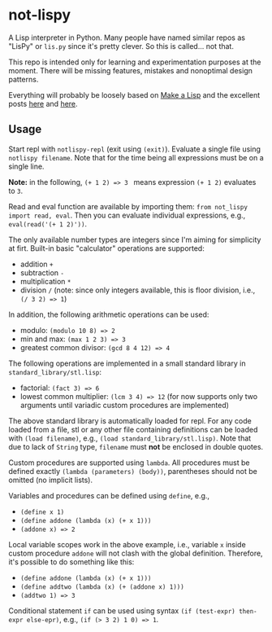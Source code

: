 # not-lispy

A Lisp interpreter in Python. Many people have named similar repos as "LisPy" or `lis.py` since it's pretty clever. So this is called... not that.

This repo is intended only for learning and experimentation purposes at the moment. There will be missing features, mistakes and nonoptimal design patterns.

Everything will probably be loosely based on [Make a Lisp](https://github.com/kanaka/mal) and the excellent posts [here](https://norvig.com/lispy.html) and [here](https://norvig.com/lispy2.html).

## Usage

Start repl with `notlispy-repl` (exit using `(exit)`). Evaluate a single file using `notlispy filename`. Note that for the time being all expressions must be on a single line.

**Note:** in the following, `(+ 1 2) => 3 ` means expression `(+ 1 2)` evaluates to `3`.

Read and eval function are available by importing them: `from not_lispy import read, eval`. Then you can evaluate individual expressions, e.g.,  `eval(read('(+ 1 2)'))`. 

The only available number types are integers since I'm aiming for simplicity at firt. Built-in basic "calculator" operations are supported:
- addition `+`
- subtraction `-`
- multiplication `*`
- division `/` (note: since only integers available, this is floor division, i.e., `(/ 3 2) => 1`)

In addition, the following arithmetic operations can be used:
- modulo: `(modulo 10 8) => 2`
- min and max: `(max 1 2 3) => 3`
- greatest common divisor: `(gcd 8 4 12) => 4`

The following operations are implemented in a small standard library in `standard_library/stl.lisp`:
- factorial: `(fact 3) => 6`
- lowest common multiplier: `(lcm 3 4) => 12` (for now supports only two arguments until variadic custom procedures are implemented)

The above standard library is automatically loaded for repl. For any code loaded from a file, stl or any other file containing definitions can be loaded with `(load filename)`, e.g., `(load standard_library/stl.lisp)`. Note that due to lack of `String` type, `filename` must **not** be enclosed in double quotes.

Custom procedures are supported using `lambda`. All procedures must be defined exactly `(lambda (parameters) (body))`, parentheses should not be omitted (no implicit lists).

Variables and procedures can be defined using `define`, e.g.,
- `(define x 1)`
- `(define addone (lambda (x) (+ x 1)))`
- `(addone x) => 2`

Local variable scopes work in the above example, i.e., variable `x` inside custom procedure `addone` will not clash with the global definition. Therefore, it's possible to do something like this:
- `(define addone (lambda (x) (+ x 1)))`
- `(define addtwo (lambda (x) (+ (addone x) 1)))`
- `(addtwo 1) => 3`

Conditional statement `if` can be used using syntax `(if (test-expr) then-expr else-epr)`, e.g., `(if (> 3 2) 1 0) => 1`.
